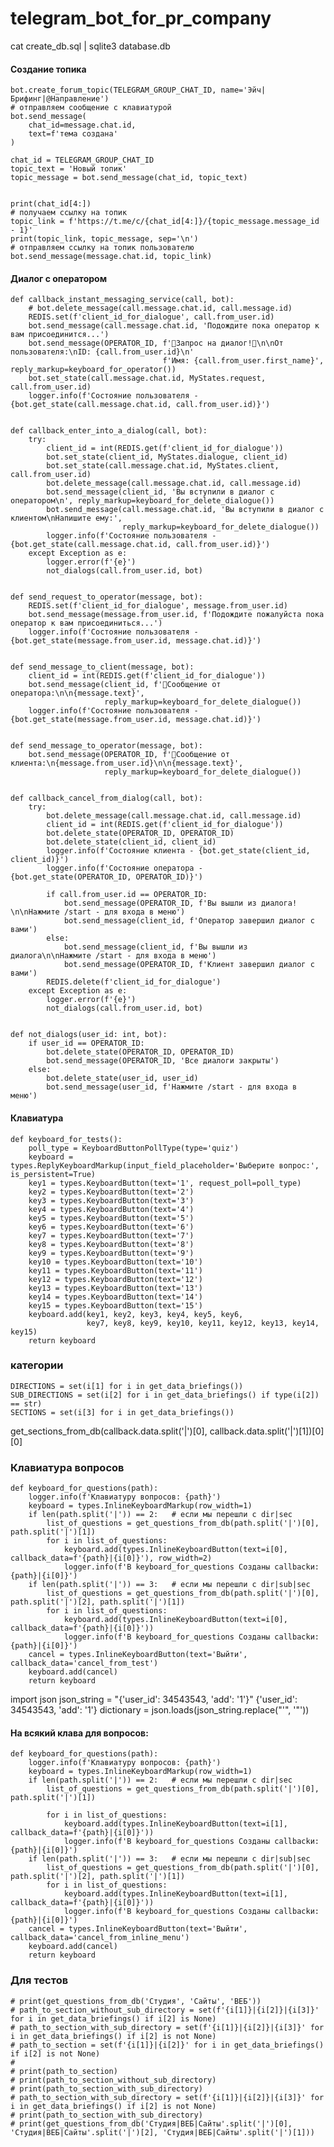 # telegram_bot_for_pr_company


cat create_db.sql | sqlite3 database.db


#### Создание топика 

    bot.create_forum_topic(TELEGRAM_GROUP_CHAT_ID, name='Эйч|Брифинг|@Направление')
    # отправляем сообщение с клавиатурой
    bot.send_message(
        chat_id=message.chat.id,
        text=f'тема создана'
    )

    chat_id = TELEGRAM_GROUP_CHAT_ID
    topic_text = 'Новый топик'
    topic_message = bot.send_message(chat_id, topic_text)


    print(chat_id[4:])
    # получаем ссылку на топик
    topic_link = f'https://t.me/c/{chat_id[4:]}/{topic_message.message_id - 1}'
    print(topic_link, topic_message, sep='\n')
    # отправляем ссылку на топик пользователю
    bot.send_message(message.chat.id, topic_link)



#### Диалог с оператором 


    def callback_instant_messaging_service(call, bot):
        # bot.delete_message(call.message.chat.id, call.message.id)
        REDIS.set(f'client_id_for_dialogue', call.from_user.id)
        bot.send_message(call.message.chat.id, 'Подождите пока оператор к вам присоединится...')
        bot.send_message(OPERATOR_ID, f'💬Запрос на диалог!🧨\n\nОт пользователя:\nID: {call.from_user.id}\n'
                                      f'Имя: {call.from_user.first_name}', reply_markup=keyboard_for_operator())
        bot.set_state(call.message.chat.id, MyStates.request, call.from_user.id)
        logger.info(f'Состояние пользователя - {bot.get_state(call.message.chat.id, call.from_user.id)}')
    
    
    def callback_enter_into_a_dialog(call, bot):
        try:
            client_id = int(REDIS.get(f'client_id_for_dialogue'))
            bot.set_state(client_id, MyStates.dialogue, client_id)
            bot.set_state(call.message.chat.id, MyStates.client, call.from_user.id)
            bot.delete_message(call.message.chat.id, call.message.id)
            bot.send_message(client_id, 'Вы вступили в диалог с оператором\n', reply_markup=keyboard_for_delete_dialogue())
            bot.send_message(call.message.chat.id, 'Вы вступили в диалог с клиентом\nНапишите ему:',
                             reply_markup=keyboard_for_delete_dialogue())
            logger.info(f'Состояние пользователя - {bot.get_state(call.message.chat.id, call.from_user.id)}')
        except Exception as e:
            logger.error(f'{e}')
            not_dialogs(call.from_user.id, bot)
    
    
    def send_request_to_operator(message, bot):
        REDIS.set(f'client_id_for_dialogue', message.from_user.id)
        bot.send_message(message.from_user.id, f'Подождите пожалуйста пока оператор к вам присоединиться...')
        logger.info(f'Состояние пользователя - {bot.get_state(message.from_user.id, message.chat.id)}')
    
    
    def send_message_to_client(message, bot):
        client_id = int(REDIS.get(f'client_id_for_dialogue'))
        bot.send_message(client_id, f'💬Сообщение от оператора:\n\n{message.text}',
                         reply_markup=keyboard_for_delete_dialogue())
        logger.info(f'Состояние пользователя - {bot.get_state(message.from_user.id, message.chat.id)}')
    
    
    def send_message_to_operator(message, bot):
        bot.send_message(OPERATOR_ID, f'💬Сообщение от клиента:\n{message.from_user.id}\n\n{message.text}',
                         reply_markup=keyboard_for_delete_dialogue())
    
    
    def callback_cancel_from_dialog(call, bot):
        try:
            bot.delete_message(call.message.chat.id, call.message.id)
            client_id = int(REDIS.get(f'client_id_for_dialogue'))
            bot.delete_state(OPERATOR_ID, OPERATOR_ID)
            bot.delete_state(client_id, client_id)
            logger.info(f'Состояние клиента - {bot.get_state(client_id, client_id)}')
            logger.info(f'Состояние оператора - {bot.get_state(OPERATOR_ID, OPERATOR_ID)}')
    
            if call.from_user.id == OPERATOR_ID:
                bot.send_message(OPERATOR_ID, f'Вы вышли из диалога! \n\nНажмите /start - для входа в меню')
                bot.send_message(client_id, f'Оператор завершил диалог с вами')
            else:
                bot.send_message(client_id, f'Вы вышли из диалога\n\nНажмите /start - для входа в меню')
                bot.send_message(OPERATOR_ID, f'Клиент завершил диалог с вами')
            REDIS.delete(f'client_id_for_dialogue')
        except Exception as e:
            logger.error(f'{e}')
            not_dialogs(call.from_user.id, bot)
    
    
    def not_dialogs(user_id: int, bot):
        if user_id == OPERATOR_ID:
            bot.delete_state(OPERATOR_ID, OPERATOR_ID)
            bot.send_message(OPERATOR_ID, 'Все диалоги закрыты')
        else:
            bot.delete_state(user_id, user_id)
            bot.send_message(user_id, f'Нажмите /start - для входа в меню')




#### Клавиатура 


    def keyboard_for_tests():
        poll_type = KeyboardButtonPollType(type='quiz')
        keyboard = types.ReplyKeyboardMarkup(input_field_placeholder='Выберите вопрос:', is_persistent=True)
        key1 = types.KeyboardButton(text='1', request_poll=poll_type)
        key2 = types.KeyboardButton(text='2')
        key3 = types.KeyboardButton(text='3')
        key4 = types.KeyboardButton(text='4')
        key5 = types.KeyboardButton(text='5')
        key6 = types.KeyboardButton(text='6')
        key7 = types.KeyboardButton(text='7')
        key8 = types.KeyboardButton(text='8')
        key9 = types.KeyboardButton(text='9')
        key10 = types.KeyboardButton(text='10')
        key11 = types.KeyboardButton(text='11')
        key12 = types.KeyboardButton(text='12')
        key13 = types.KeyboardButton(text='13')
        key14 = types.KeyboardButton(text='14')
        key15 = types.KeyboardButton(text='15')
        keyboard.add(key1, key2, key3, key4, key5, key6,
                     key7, key8, key9, key10, key11, key12, key13, key14, key15)
        return keyboard




### категории
    DIRECTIONS = set(i[1] for i in get_data_briefings())
    SUB_DIRECTIONS = set(i[2] for i in get_data_briefings() if type(i[2]) == str)
    SECTIONS = set(i[3] for i in get_data_briefings())



get_sections_from_db(callback.data.split('|')[0], callback.data.split('|')[1])[0][0]


### Клавиатура вопросов
    def keyboard_for_questions(path):
        logger.info(f'Клавиатуру вопросов: {path}')
        keyboard = types.InlineKeyboardMarkup(row_width=1)
        if len(path.split('|')) == 2:   # если мы перешли с dir|sec
            list_of_questions = get_questions_from_db(path.split('|')[0], path.split('|')[1])
            for i in list_of_questions:
                keyboard.add(types.InlineKeyboardButton(text=i[0], callback_data=f'{path}|{i[0]}'), row_width=2)
                logger.info(f'В keyboard_for_questions Созданы callbackи: {path}|{i[0]}')
        if len(path.split('|')) == 3:   # если мы перешли с dir|sub|sec
            list_of_questions = get_questions_from_db(path.split('|')[0], path.split('|')[2], path.split('|')[1])
            for i in list_of_questions:
                keyboard.add(types.InlineKeyboardButton(text=i[0], callback_data=f'{path}|{i[0]}'))
                logger.info(f'В keyboard_for_questions Созданы callbackи: {path}|{i[0]}')
        cancel = types.InlineKeyboardButton(text='Выйти', callback_data='cancel_from_test')
        keyboard.add(cancel)
        return keyboard

import json
json_string = "{'user_id': 34543543, 'add': '1'}"
{'user_id': 34543543, 'add': '1'}
dictionary = json.loads(json_string.replace("'", '"'))



#### На всякий клава для вопросов: 

    def keyboard_for_questions(path):
        logger.info(f'Клавиатуру вопросов: {path}')
        keyboard = types.InlineKeyboardMarkup(row_width=1)
        if len(path.split('|')) == 2:   # если мы перешли с dir|sec
            list_of_questions = get_questions_from_db(path.split('|')[0], path.split('|')[1])
    
            for i in list_of_questions:
                keyboard.add(types.InlineKeyboardButton(text=i[1], callback_data=f'{path}|{i[0]}'))
                logger.info(f'В keyboard_for_questions Созданы callbackи: {path}|{i[0]}')
        if len(path.split('|')) == 3:   # если мы перешли с dir|sub|sec
            list_of_questions = get_questions_from_db(path.split('|')[0], path.split('|')[2], path.split('|')[1])
            for i in list_of_questions:
                keyboard.add(types.InlineKeyboardButton(text=i[1], callback_data=f'{path}|{i[0]}'))
                logger.info(f'В keyboard_for_questions Созданы callbackи: {path}|{i[0]}')
        cancel = types.InlineKeyboardButton(text='Выйти', callback_data='cancel_from_inline_menu')
        keyboard.add(cancel)
        return keyboard



### Для тестов 

    # print(get_questions_from_db('Студия', 'Сайты', 'ВЕБ'))
    # path_to_section_without_sub_directory = set(f'{i[1]}|{i[2]}|{i[3]}' for i in get_data_briefings() if i[2] is None)
    # path_to_section_with_sub_directory = set(f'{i[1]}|{i[2]}|{i[3]}' for i in get_data_briefings() if i[2] is not None)
    # path_to_section = set(f'{i[1]}|{i[2]}' for i in get_data_briefings() if i[2] is not None)
    #
    # print(path_to_section)
    # print(path_to_section_without_sub_directory)
    # print(path_to_section_with_sub_directory)
    # path_to_section_with_sub_directory = set(f'{i[1]}|{i[2]}|{i[3]}' for i in get_data_briefings() if i[2] is not None)
    # print(path_to_section_with_sub_directory)
    # print(get_questions_from_db('Студия|ВЕБ|Сайты'.split('|')[0], 'Студия|ВЕБ|Сайты'.split('|')[2], 'Студия|ВЕБ|Сайты'.split('|')[1]))

